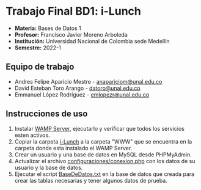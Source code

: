 # Trabajo Final BD1: i-Lunch
- **Materia:** Bases de Datos 1
- **Profesor:** Francisco Javier Moreno Arboleda
- **Institución:** Universidad Nacional de Colombia sede Medellín
- **Semestre:** 2022-1
## Equipo de trabajo
- Andres Felipe Aparicio Mestre - [anapariciom@unal.edu.co](mailto:anapariciom@unal.edu.co)
- David Esteban Toro Arango - [datoro@unal.edu.co](mailto:datoro@unal.edu.co)
- Emmanuel López Rodríguez - [emlopezr@unal.edu.co](mailto:emlopezr@unal.edu.co)

## Instrucciones de uso
1. Instalar [WAMP Server](https://www.wampserver.com/en/), ejecutarlo y verificar que todos los servicios esten activos.
3. Copiar la carpeta [i-Lunch](https://github.com/lopezemmanuel/BD12022-1_TrabajoFinal/tree/main/i-Lunch) a la carpeta "WWW" que se encuentra en la carpeta donde esta instalado el WAMP Server.
4. Crear un usuario y una base de datos en MySQL desde PHPMyAdmin.
5. Actualizar el archivo [configuraciones/conexion.php](https://github.com/lopezemmanuel/BD12022-1_TrabajoFinal/blob/main/i-Lunch/configuraciones/conexion.php) con los datos de su usuario y la base de datos.
6. Ejecutar el script [BaseDeDatos.txt](https://github.com/lopezemmanuel/BD12022-1_TrabajoFinal/blob/main/i-Lunch/BaseDeDatos.txt) en la base de datos que creada para crear las tablas necesarias y tener algunos datos de prueba.
